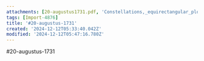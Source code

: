 ```yaml
---
attachments: [20-augustus1731.pdf, 'Constellations,_equirectangular_plot,_Menzel_families(1).svg']
tags: [Import-4876]
title: '#20-augustus-1731'
created: '2024-12-12T05:33:40.042Z'
modified: '2024-12-12T05:47:16.780Z'
---
```


#20-augustus-1731
